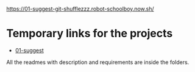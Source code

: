 https://01-suggest-git-shufflezzz.robot-schoolboy.now.sh/

# Temporary links for the projects

- [01-suggest](https://01-suggest-git-shufflezzz.robot-schoolboy.now.sh/)

All the readmes with description and requirements are inside the folders.
